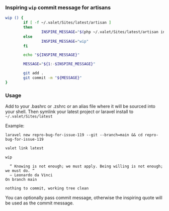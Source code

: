 ### Inspiring `wip` commit message for artisans

```bash
wip () {
        if [ -f ~/.valet/Sites/latest/artisan ]
        then
                INSPIRE_MESSAGE="$(php ~/.valet/Sites/latest/artisan inspire)" 
        else
                INSPIRE_MESSAGE="wip" 
        fi

        echo "${INSPIRE_MESSAGE}"

        MESSAGE="${1:-$INSPIRE_MESSAGE}"

        git add .
        git commit -m "${MESSAGE}"
}
```

### Usage

Add to your .bashrc or .zshrc or an alias file where it will be sourced into your shell. Then symlink your latest project or laravel install to `~/.valet/Sites/latest`

Example:

```
laravel new repro-bug-for-issue-119 --git --branch=main && cd repro-bug-for-issue-119
```

```bash
valet link latest
```

```bash
wip
```
```
  “ Knowing is not enough; we must apply. Being willing is not enough; we must do. ”
  — Leonardo da Vinci
On branch main

nothing to commit, working tree clean
```
You can optionally pass commit message, otherwise the inspiring quote will be used as the commit message.
